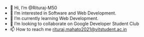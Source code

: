 - 👋 Hi, I’m @Rituraj-M50
- 👀 I’m interested in Software and Web Development.
- 🌱 I’m currently learning Web Development.
- 💞️ I’m looking to collaborate on Google Developer Student Club
- 📫 How to reach me rituraj.mahato2021@vitstudent.ac.in

<!---
Rituraj-M50/Rituraj-M50 is a ✨ special ✨ repository because its `README.md` (this file) appears on your GitHub profile.
You can click the Preview link to take a look at your changes.
--->
